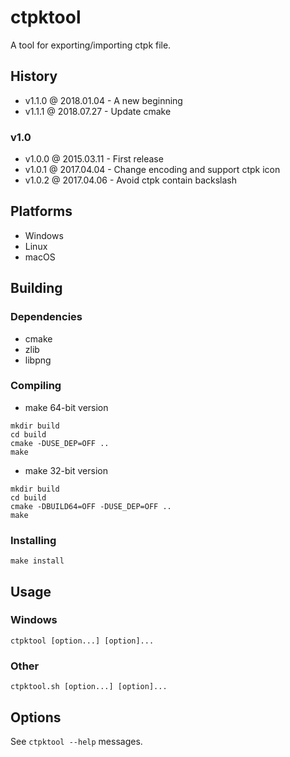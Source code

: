 # ctpktool

A tool for exporting/importing ctpk file.

## History

- v1.1.0 @ 2018.01.04 - A new beginning
- v1.1.1 @ 2018.07.27 - Update cmake

### v1.0

- v1.0.0 @ 2015.03.11 - First release
- v1.0.1 @ 2017.04.04 - Change encoding and support ctpk icon
- v1.0.2 @ 2017.04.06 - Avoid ctpk contain backslash

## Platforms

- Windows
- Linux
- macOS

## Building

### Dependencies

- cmake
- zlib
- libpng

### Compiling

- make 64-bit version
~~~
mkdir build
cd build
cmake -DUSE_DEP=OFF ..
make
~~~

- make 32-bit version
~~~
mkdir build
cd build
cmake -DBUILD64=OFF -DUSE_DEP=OFF ..
make
~~~

### Installing

~~~
make install
~~~

## Usage

### Windows

~~~
ctpktool [option...] [option]...
~~~

### Other

~~~
ctpktool.sh [option...] [option]...
~~~

## Options

See `ctpktool --help` messages.
